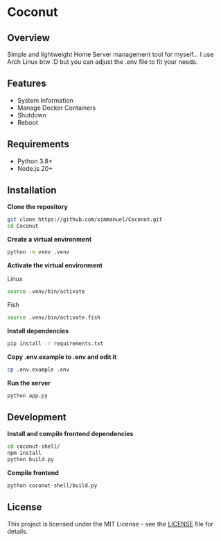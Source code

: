 # Coconut

## Overview
Simple and lightweight Home Server management tool for myself... I use Arch Linux btw :D
but you can adjust the .env file to fit your needs.

## Features
- System Information
- Manage Docker Containers
- Shutdown
- Reboot

## Requirements
- Python 3.8+
- Node.js 20+

## Installation
**Clone the repository**
```bash
git clone https://github.com/ximmanuel/Coconut.git
cd Coconut
```

**Create a virtual environment**
```bash
python -m venv .venv
```

**Activate the virtual environment**

Linux
```bash
source .venv/bin/activate
```

Fish
```bash
source .venv/bin/activate.fish
```

**Install dependencies**
```bash
pip install -r requirements.txt
```

**Copy .env.example to .env and edit it**
```bash
cp .env.example .env
```

**Run the server**
```bash
python app.py
```

## Development

**Install and compile frontend dependencies**
```bash
cd coconut-shell/
npm install
python build.py
```

**Compile frontend**
```bash
python coconut-shell/build.py
```


## License
This project is licensed under the MIT License - see the [LICENSE](LICENSE) file for details.
